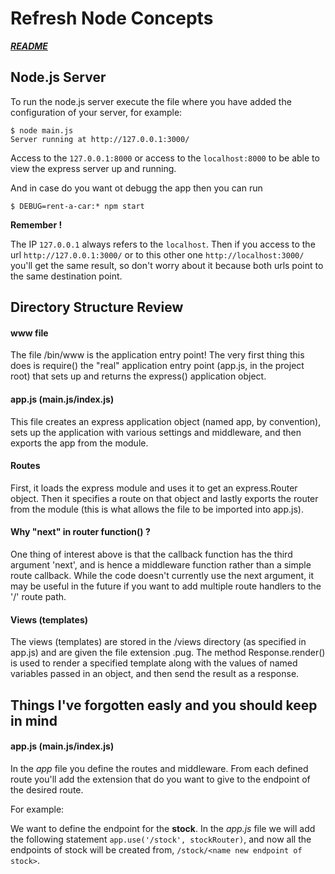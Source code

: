 # Refresh Node Concepts


[***README***](../README.md)


## Node.js Server

To run the node.js server execute the file where you have added the configuration of your server, for example:

```
$ node main.js
Server running at http://127.0.0.1:3000/
```

Access to the `127.0.0.1:8000` or access to the `localhost:8000` to be able to view the express server up and running.

And in case do you want ot debugg the app then you can run

```
$ DEBUG=rent-a-car:* npm start
```

**Remember !**

The IP  `127.0.0.1` always refers to the `localhost`. Then if you access to the url `http://127.0.0.1:3000/` or to this other one `http://localhost:3000/` you'll get the same result, so don't worry about it because both urls point to the same destination point.

## Directory Structure Review

#### www file
The file /bin/www is the application entry point! The very first thing this does is require() the "real" application entry point (app.js, in the project root) that sets up and returns the express() application object.

#### app.js (main.js/index.js)
This file creates an express application object (named app, by convention), sets up the application with various settings and middleware, and then exports the app from the module.

#### Routes
First, it loads the express module and uses it to get an express.Router object. Then it specifies a route on that object and lastly exports the router from the module (this is what allows the file to be imported into app.js).

#### Why "next" in router function() ?
One thing of interest above is that the callback function has the third argument 'next', and is hence a middleware function rather than a simple route callback. While the code doesn't currently use the next argument, it may be useful in the future if you want to add multiple route handlers to the '/' route path.

#### Views (templates)
The views (templates) are stored in the /views directory (as specified in app.js) and are given the file extension .pug. The method Response.render() is used to render a specified template along with the values of named variables passed in an object, and then send the result as a response. 

## Things I've forgotten easly and you should keep in mind

#### app.js (main.js/index.js)

In the *app* file you define the routes and middleware. From each defined route you'll add the extension that do you want to give to the endpoint of the desired route.

For example: 

We want to define the endpoint for the **stock**. In the *app.js* file we will add the following statement `app.use('/stock', stockRouter)`, and now all the endpoints of stock will be created from, `/stock/<name new endpoint of stock>`.